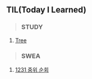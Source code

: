 ## TIL(Today I Learned)



> ### STUDY

1. [Tree](./STUDY/0316/Tree.md)



> ### SWEA

1. [1231 중위 순회](./SWEA/0316/1231.md)